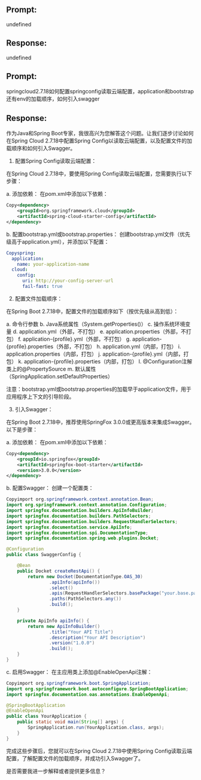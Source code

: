 ## Prompt:
undefined

## Response:
undefined

## Prompt:
springcloud2.7.18如何配置springconfig读取云端配置，application和bootstrap还有env的加载顺序，如何引入swagger

## Response:
作为Java和Spring Boot专家，我很高兴为您解答这个问题。让我们逐步讨论如何在Spring Cloud 2.7.18中配置Spring Config以读取云端配置，以及配置文件的加载顺序和如何引入Swagger。

1. 配置Spring Config读取云端配置：

在Spring Cloud 2.7.18中，要使用Spring Config读取云端配置，您需要执行以下步骤：

a. 添加依赖： 在pom.xml中添加以下依赖：

```xml
Copy<dependency>
    <groupId>org.springframework.cloud</groupId>
    <artifactId>spring-cloud-starter-config</artifactId>
</dependency>
```

b. 配置bootstrap.yml或bootstrap.properties： 创建bootstrap.yml文件（优先级高于application.yml），并添加以下配置：

```yaml
Copyspring:
  application:
    name: your-application-name
  cloud:
    config:
      uri: http://your-config-server-url
      fail-fast: true
```

2. 配置文件加载顺序：

在Spring Boot 2.7.18中，配置文件的加载顺序如下（按优先级从高到低）：

a. 命令行参数 b. Java系统属性（System.getProperties()） c. 操作系统环境变量 d. application.yml（外部，不打包） e. application.properties（外部，不打包） f. application-{profile}.yml（外部，不打包） g. application-{profile}.properties（外部，不打包） h. application.yml（内部，打包） i. application.properties（内部，打包） j. application-{profile}.yml（内部，打包） k. application-{profile}.properties（内部，打包） l. @Configuration注解类上的@PropertySource m. 默认属性（SpringApplication.setDefaultProperties）

注意：bootstrap.yml或bootstrap.properties的加载早于application文件，用于应用程序上下文的引导阶段。

3. 引入Swagger：

在Spring Boot 2.7.18中，推荐使用SpringFox 3.0.0或更高版本来集成Swagger。以下是步骤：

a. 添加依赖： 在pom.xml中添加以下依赖：

```xml
Copy<dependency>
    <groupId>io.springfox</groupId>
    <artifactId>springfox-boot-starter</artifactId>
    <version>3.0.0</version>
</dependency>
```

b. 配置Swagger： 创建一个配置类：

```java
Copyimport org.springframework.context.annotation.Bean;
import org.springframework.context.annotation.Configuration;
import springfox.documentation.builders.ApiInfoBuilder;
import springfox.documentation.builders.PathSelectors;
import springfox.documentation.builders.RequestHandlerSelectors;
import springfox.documentation.service.ApiInfo;
import springfox.documentation.spi.DocumentationType;
import springfox.documentation.spring.web.plugins.Docket;

@Configuration
public class SwaggerConfig {

    @Bean
    public Docket createRestApi() {
        return new Docket(DocumentationType.OAS_30)
                .apiInfo(apiInfo())
                .select()
                .apis(RequestHandlerSelectors.basePackage("your.base.package"))
                .paths(PathSelectors.any())
                .build();
    }

    private ApiInfo apiInfo() {
        return new ApiInfoBuilder()
                .title("Your API Title")
                .description("Your API Description")
                .version("1.0.0")
                .build();
    }
}
```

c. 启用Swagger： 在主应用类上添加@EnableOpenApi注解：

```java
Copyimport org.springframework.boot.SpringApplication;
import org.springframework.boot.autoconfigure.SpringBootApplication;
import springfox.documentation.oas.annotations.EnableOpenApi;

@SpringBootApplication
@EnableOpenApi
public class YourApplication {
    public static void main(String[] args) {
        SpringApplication.run(YourApplication.class, args);
    }
}
```

完成这些步骤后，您就可以在Spring Cloud 2.7.18中使用Spring Config读取云端配置，了解配置文件的加载顺序，并成功引入Swagger了。

是否需要我进一步解释或者提供更多信息？

